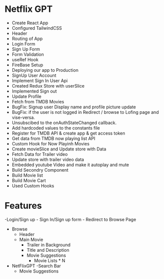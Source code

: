 # Netflix GPT

- Create React App
- Configured TailwindCSS
- Header
- Routing of App
- Login Form
- Sign Up Form
- Form Validation
- useRef Hook
- FireBase Setup
- Deploying our app to Production
- SignUp User Account
- Implement Sign In User Api
- Created Redux Store with userSlice
- Implemented Sign out
- Update Profile
- Fetch from TMDB Movies
- BugFix: Signup user Display name and profile picture update
- BugFix: if the user is not logged in Redirect / browse to Lofing page and vise-versa.
- Unsubscibed to the onAuthStateChanged callback.
- Add hardcoded values to the constants file
- Register for TMDB API & create app & get access token
- Get data from TMDB now playing list API
- Custom Hook for Now Playinh Movies
- Create movieSlice and Update store with Data
- Fetch Data for Trailer video
- Update store with trailer video data
- Embedded youtube Video and make it autoplay and mute
- Build Secondry Component
- Build Movie list
- Build Movie Cart
- Used Custom Hooks

# Features

-Login/Sign up - Sign In/Sign up form - Redirect to Browse Page

- Browse
  - Header
  - Main Movie
    - Trailer in Background
    - Title and Description
    - Movie Suggestions
      - Movie Lists \* N
- NetFlixGPT
  -Search Bar
  - Movie Suggestions
